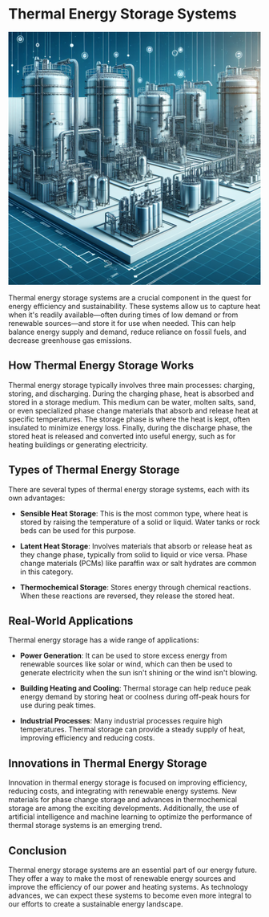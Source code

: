 # Thermal Energy Storage Systems

![alt text](https://raw.githubusercontent.com/Kanakjr/100-days-of-AI-Writing/main/images/Thermal-Energy-Storage-Systems.png)

Thermal energy storage systems are a crucial component in the quest for energy efficiency and sustainability. These systems allow us to capture heat when it's readily available—often during times of low demand or from renewable sources—and store it for use when needed. This can help balance energy supply and demand, reduce reliance on fossil fuels, and decrease greenhouse gas emissions.

## How Thermal Energy Storage Works

Thermal energy storage typically involves three main processes: charging, storing, and discharging. During the charging phase, heat is absorbed and stored in a storage medium. This medium can be water, molten salts, sand, or even specialized phase change materials that absorb and release heat at specific temperatures. The storage phase is where the heat is kept, often insulated to minimize energy loss. Finally, during the discharge phase, the stored heat is released and converted into useful energy, such as for heating buildings or generating electricity.

## Types of Thermal Energy Storage

There are several types of thermal energy storage systems, each with its own advantages:

- **Sensible Heat Storage**: This is the most common type, where heat is stored by raising the temperature of a solid or liquid. Water tanks or rock beds can be used for this purpose.

- **Latent Heat Storage**: Involves materials that absorb or release heat as they change phase, typically from solid to liquid or vice versa. Phase change materials (PCMs) like paraffin wax or salt hydrates are common in this category.

- **Thermochemical Storage**: Stores energy through chemical reactions. When these reactions are reversed, they release the stored heat.

## Real-World Applications

Thermal energy storage has a wide range of applications:

- **Power Generation**: It can be used to store excess energy from renewable sources like solar or wind, which can then be used to generate electricity when the sun isn't shining or the wind isn't blowing.

- **Building Heating and Cooling**: Thermal storage can help reduce peak energy demand by storing heat or coolness during off-peak hours for use during peak times.

- **Industrial Processes**: Many industrial processes require high temperatures. Thermal storage can provide a steady supply of heat, improving efficiency and reducing costs.

## Innovations in Thermal Energy Storage

Innovation in thermal energy storage is focused on improving efficiency, reducing costs, and integrating with renewable energy systems. New materials for phase change storage and advances in thermochemical storage are among the exciting developments. Additionally, the use of artificial intelligence and machine learning to optimize the performance of thermal storage systems is an emerging trend.

## Conclusion

Thermal energy storage systems are an essential part of our energy future. They offer a way to make the most of renewable energy sources and improve the efficiency of our power and heating systems. As technology advances, we can expect these systems to become even more integral to our efforts to create a sustainable energy landscape.

